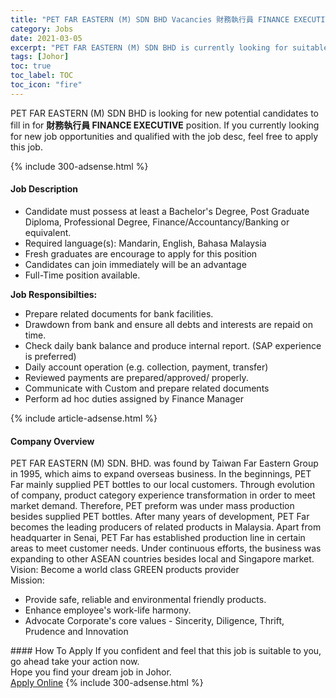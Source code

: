 ```yaml
---
title: "PET FAR EASTERN (M) SDN BHD Vacancies 財務執行員 FINANCE EXECUTIVE" 
category: Jobs 
date: 2021-03-05 
excerpt: "PET FAR EASTERN (M) SDN BHD is currently looking for suitable person to fill in the 財務執行員 FINANCE EXECUTIVE which based in Johor" 
tags: [Johor] 
toc: true 
toc_label: TOC 
toc_icon: "fire" 
--- 
```


<p>PET FAR EASTERN (M) SDN BHD is looking for new potential candidates to fill in for <b>財務執行員 FINANCE EXECUTIVE</b> position. If you currently looking for new job opportunities and qualified with the job desc, feel free to apply this job.
</p>{% include 300-adsense.html %} 
<div><div><h4>Job Description</h4></div><div><div><span><div><ul><li>Candidate must possess at least a Bachelor's Degree, Post Graduate Diploma, Professional Degree, Finance/Accountancy/Banking or equivalent.</li><li>Required language(s): Mandarin, English, Bahasa Malaysia</li><li>Fresh graduates are encourage to apply for this position</li><li>Candidates can join immediately will be an advantage</li><li>Full-Time position available.</li></ul><div><strong>Job Responsibilties:</strong></div><ul><li>Prepare related documents for bank facilities.</li><li>Drawdown from bank and ensure all debts and interests are repaid on time.</li><li>Check daily bank balance and produce internal report. (SAP experience is preferred)</li><li>Daily account operation (e.g. collection, payment, transfer)</li><li>Reviewed payments are prepared/approved/ properly.</li><li>Communicate with Custom and prepare related documents</li><li>Perform ad hoc duties assigned by Finance Manager</li></ul></div></span></div></div></div> 
{% include article-adsense.html %} 
<div><div><h4>Company Overview</h4></div><div><div><span><div><div>
	PET FAR EASTERN (M) SDN. BHD. was found by Taiwan Far Eastern Group in 1995, which aims to expand overseas business. In the beginnings, PET Far mainly supplied PET bottles to our local customers. Through evolution of company, product category experience transformation in order to meet market demand. Therefore, PET preform was under mass production besides supplied PET bottles. After many years of development, PET Far becomes the leading producers of related products in Malaysia. Apart from headquarter in Senai, PET Far has established production line in certain areas to meet customer needs. Under continuous efforts, the business was expanding to other ASEAN countries besides local and Singapore market.</div>
<div>
	Vision: Become a world class GREEN products provider</div>
<div>
	Mission:</div>
<ul>
<li>
		Provide safe, reliable and environmental friendly products.</li>
<li>
		Enhance employee's work-life harmony.</li>
<li>
		Advocate Corporate's core values - Sincerity, Diligence, Thrift, Prudence and Innovation</li>
</ul></div></span></div></div></div> 
#### How To Apply 
If you confident and feel that this job is suitable to you, go ahead take your action now. <br/> 
Hope you find your dream job in Johor. <br/> 
<a href="https://www.jobstreet.com.my/en/job/財務執行員-finance-executive-4488924?jobId=jobstreet-my-job-4488924&" class="btn btn--info" target="_blank" rel="nofollow noopenner">Apply Online</a> 
{% include 300-adsense.html %} 